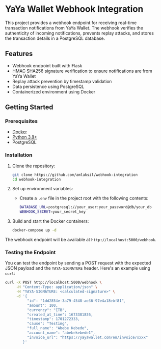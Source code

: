 # YaYa Wallet Webhook Integration

This project provides a webhook endpoint for receiving real-time transaction notifications from YaYa Wallet. The webhook verifies the authenticity of incoming notifications, prevents replay attacks, and stores the transaction details in a PostgreSQL database.

## Features
- Webhook endpoint built with Flask
- HMAC SHA256 signature verification to ensure notifications are from YaYa Wallet
- Replay attack prevention by timestamp validation
- Data persistence using PostgreSQL
- Containerized environment using Docker

## Getting Started

### Prerequisites
- [Docker](https://docs.docker.com/get-docker/)
- [Python 3.8+](https://www.python.org/downloads/)
- PostgreSQL

### Installation

1. Clone the repository:
    ```bash
    git clone https://github.com/amlaksil/webhook-integration
    cd webhook-integration
    ```

2. Set up environment variables:
    - Create a `.env` file in the project root with the following contents:
      ```bash
      DATABASE_URL=postgresql://your_user:your_password@db/your_db
      WEBHOOK_SECRET=your_secret_key
      ```

3. Build and start the Docker containers:
    ```bash
    docker-compose up -d
    ```
The webhook endpoint will be available at `http://localhost:5000/webhook`.


### Testing the Endpoint
You can test the endpoint by sending a POST request with the expected JSON payload and the `YAYA-SIGNATURE` header. Here's an example using `curl`:

```bash
curl -X POST http://localhost:5000/webhook \
     -H "Content-Type: application/json" \
     -H "YAYA-SIGNATURE: <calculated-signature>" \
     -d '{
          "id": "1dd2854e-3a79-4548-ae36-97e4a18ebf81",
          "amount": 100,
          "currency": "ETB",
          "created_at_time": 1673381836,
          "timestamp": 1701272333,
          "cause": "Testing",
          "full_name": "Abebe Kebede",
          "account_name": "abebekebede1",
          "invoice_url": "https://yayawallet.com/en/invoice/xxxx"
        }'
```

